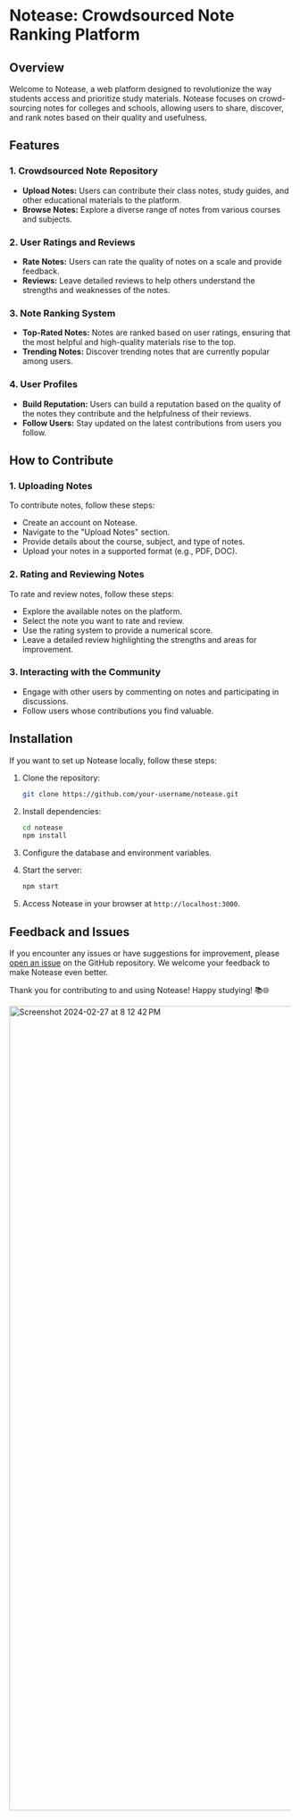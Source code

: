 # Notease: Crowdsourced Note Ranking Platform

## Overview

Welcome to Notease, a web platform designed to revolutionize the way students access and prioritize study materials. Notease focuses on crowd-sourcing notes for colleges and schools, allowing users to share, discover, and rank notes based on their quality and usefulness.

## Features

### 1. Crowdsourced Note Repository

- **Upload Notes:** Users can contribute their class notes, study guides, and other educational materials to the platform.
- **Browse Notes:** Explore a diverse range of notes from various courses and subjects.

### 2. User Ratings and Reviews

- **Rate Notes:** Users can rate the quality of notes on a scale and provide feedback.
- **Reviews:** Leave detailed reviews to help others understand the strengths and weaknesses of the notes.

### 3. Note Ranking System

- **Top-Rated Notes:** Notes are ranked based on user ratings, ensuring that the most helpful and high-quality materials rise to the top.
- **Trending Notes:** Discover trending notes that are currently popular among users.

### 4. User Profiles

- **Build Reputation:** Users can build a reputation based on the quality of the notes they contribute and the helpfulness of their reviews.
- **Follow Users:** Stay updated on the latest contributions from users you follow.

## How to Contribute

### 1. Uploading Notes

To contribute notes, follow these steps:

- Create an account on Notease.
- Navigate to the "Upload Notes" section.
- Provide details about the course, subject, and type of notes.
- Upload your notes in a supported format (e.g., PDF, DOC).

### 2. Rating and Reviewing Notes

To rate and review notes, follow these steps:

- Explore the available notes on the platform.
- Select the note you want to rate and review.
- Use the rating system to provide a numerical score.
- Leave a detailed review highlighting the strengths and areas for improvement.

### 3. Interacting with the Community

- Engage with other users by commenting on notes and participating in discussions.
- Follow users whose contributions you find valuable.

## Installation

If you want to set up Notease locally, follow these steps:

1. Clone the repository:

   ```bash
   git clone https://github.com/your-username/notease.git
   ```

2. Install dependencies:

   ```bash
   cd notease
   npm install
   ```

3. Configure the database and environment variables.

4. Start the server:

   ```bash
   npm start
   ```

5. Access Notease in your browser at `http://localhost:3000`.

## Feedback and Issues

If you encounter any issues or have suggestions for improvement, please [open an issue](https://github.com/your-username/notease/issues) on the GitHub repository. We welcome your feedback to make Notease even better.

Thank you for contributing to and using Notease! Happy studying! 📚🌐

<img width="1440" alt="Screenshot 2024-02-27 at 8 12 42 PM" src="https://github.com/priyanshuv-raw/Notease-Project/assets/102889190/ef033bef-2a18-42f1-a51a-e5e1d12a3a93">
